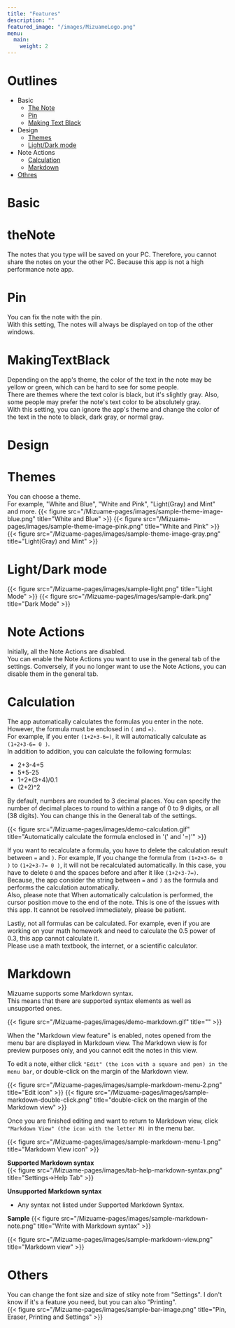```yaml
---
title: "Features"
description: ""
featured_image: "/images/MizuameLogo.png"
menu:
  main:
    weight: 2
---
```

# Outlines
- Basic
  - [The Note](#thenote)
  - [Pin](#pin)
  - [Making Text Black](#makingtextblack)
- Design
  - [Themes](#themes)
  - [Light/Dark mode](#light/darkmode)
- Note Actions
  - [Calculation](#calculation)
  - [Markdown](#markdown)
- [Othres](#othres)

# Basic

# theNote
The notes that you type will be saved on your PC. Therefore, you cannot share the notes on your the other PC. Because this app is not a high performance note app.

# Pin
You can fix the note with the pin.  
With this setting, The notes will always be displayed on top of the other windows.

# MakingTextBlack
Depending on the app's theme, the color of the text in the note may be yellow or green, which can be hard to see for some people.  
There are themes where the text color is black, but it's slightly gray. Also, some people may prefer the note's text color to be absolutely gray.  
With this setting, you can ignore the app's theme and change the color of the text in the note to black, dark gray, or normal gray.  

# Design

# Themes
You can choose a theme.  
For example, "White and Blue", "White and Pink", "Light(Gray) and Mint" and more.
{{< figure src="/Mizuame-pages/images/sample-theme-image-blue.png" title="White and Blue" >}}
{{< figure src="/Mizuame-pages/images/sample-theme-image-pink.png" title="White and Pink" >}}
{{< figure src="/Mizuame-pages/images/sample-theme-image-gray.png" title="Light(Gray) and Mint" >}}

# Light/Dark mode
{{< figure src="/Mizuame-pages/images/sample-light.png" title="Light Mode" >}}
{{< figure src="/Mizuame-pages/images/sample-dark.png" title="Dark Mode" >}}

# Note Actions
Initially, all the Note Actions are disabled.  
You can enable the Note Actions you want to use in the general tab of the settings. Conversely, if you no longer want to use the Note Actions, you can disable them in the general tab.  

# Calculation
The app automatically calculates the formulas you enter in the note.  
However, the formula must be enclosed in `(` and `=)`.  
For example, if you enter `(1+2+3-6=)`, it will automatically calculate as `(1+2+3-6= 0 )`.  
In addition to addition, you can calculate the following formulas:
- 2+3-4+5
- 5*5-25
- 1+2*(3+4)/0.1
- (2+2)^2

By default, numbers are rounded to 3 decimal places. You can specify the number of decimal places to round to within a range of 0 to 9 digits, or all (38 digits). You can change this in the General tab of the settings.

{{< figure src="/Mizuame-pages/images/demo-calculation.gif" title="Automatically calculate the formula enclosed in '(' and '=)'" >}}

If you want to recalculate a formula, you have to delete the calculation result between `=` and `)`. 
For example, If you change the formula from `(1+2+3-6= 0 )` to `(1+2+3-7= 0 )`, it will not be recalculated automatically. In this case, you have to delete `0` and the spaces before and after it like `(1+2+3-7=)`.  
Because, the app consider the string between `=` and `)` as the formula and performs the calculation automatically.  
Also, please note that When automatically calculation is performed, the cursor position move to the end of the note. This is one of the issues with this app. It cannot be resolved immediately, please be patient.

Lastly, not all formulas can be calculated. For example, even if you are working on your math homework and need to calculate the 0.5 power of 0.3, this app cannot calculate it.  
Please use a math textbook, the internet, or a scientific calculator.  

# Markdown
Mizuame supports some Markdown syntax.  
This means that there are supported syntax elements as well as unsupported ones.  

{{< figure src="/Mizuame-pages/images/demo-markdown.gif" title="" >}}

When the "Markdown view feature" is enabled, notes opened from the menu bar are displayed in Markdown view. The Markdown view is for preview purposes only, and you cannot edit the notes in this view.  

To edit a note, either click `"Edit" (the icon with a square and pen) in the menu bar`, or double-click on the margin of the Markdown view.   

{{< figure src="/Mizuame-pages/images/sample-markdown-menu-2.png" title="Edit icon" >}}
{{< figure src="/Mizuame-pages/images/sample-markdown-double-click.png" title="double-click on the margin of the Markdown view" >}}

Once you are finished editing and want to return to Markdown view, click `"Markdown View" (the icon with the letter M) `in the menu bar.  

{{< figure src="/Mizuame-pages/images/sample-markdown-menu-1.png" title="Markdown View icon" >}}

**Supported Markdown syntax**  
{{< figure src="/Mizuame-pages/images/tab-help-markdown-syntax.png" title="Settings->Help Tab" >}}

**Unsupported Markdown syntax**  
- Any syntax not listed under Supported Markdown Syntax.

**Sample**
{{< figure src="/Mizuame-pages/images/sample-markdown-note.png" title="Write with Markdown syntax" >}}

{{< figure src="/Mizuame-pages/images/sample-markdown-view.png" title="Markdown view" >}}

# Others
You can change the font size and size of stiky note from "Settings". I don't know if it's a feature you need, but you can also "Printing".  
{{< figure src="/Mizuame-pages/images/sample-bar-image.png" title="Pin, Eraser, Printing and Settings" >}}
